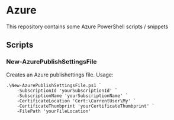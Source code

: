 # Azure
This repository contains some Azure PowerShell scripts / snippets
## Scripts
###  New-AzurePublishSettingsFile
Creates an Azure publishettings file. Usage:
```
.\New-AzurePublishSettingsFile.ps1 `
    -SubscriptionId 'yourSubscriptionId' `
    -SubscriptionName 'yourSubscriptionName' `
    -CertificateLocation 'Cert:\CurrentUser\My' `
    -CertificateThumbprint 'yourCertificateThumbprint' `
    -FilePath 'yourFileLocation'
```
